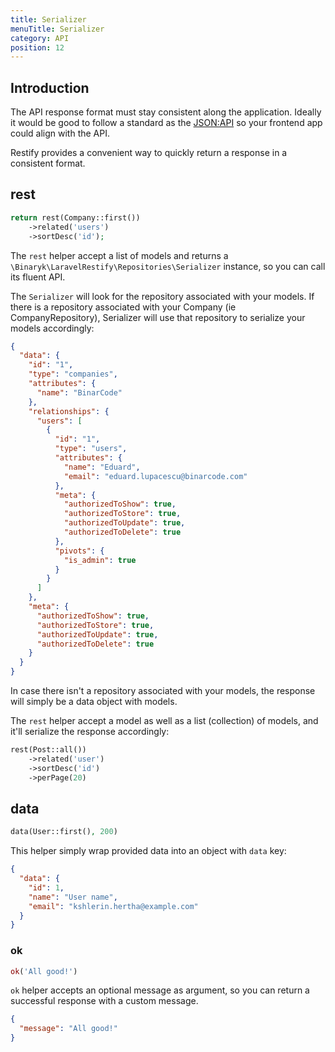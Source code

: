 ```yaml
---
title: Serializer
menuTitle: Serializer
category: API
position: 12
---
```


## Introduction

The API response format must stay consistent along the application. Ideally it would be good to follow a standard as
the [JSON:API](https://jsonapi.org/format/) so your frontend app could align with the API.

Restify provides a convenient way to quickly return a response in a consistent format.


## rest

```php
return rest(Company::first())
    ->related('users')
    ->sortDesc('id');
```

The `rest` helper accept a list of models and returns a `\Binaryk\LaravelRestify\Repositories\Serializer` instance, so you can call its fluent API.

The `Serializer` will look for the repository associated with your models. If there is a repository associated with your Company (ie CompanyRepository), Serializer will use that repository to serialize your models accordingly:

```json
{
  "data": {
    "id": "1",
    "type": "companies",
    "attributes": {
      "name": "BinarCode"
    },
    "relationships": {
      "users": [
        {
          "id": "1",
          "type": "users",
          "attributes": {
            "name": "Eduard",
            "email": "eduard.lupacescu@binarcode.com"
          },
          "meta": {
            "authorizedToShow": true,
            "authorizedToStore": true,
            "authorizedToUpdate": true,
            "authorizedToDelete": true
          },
          "pivots": {
            "is_admin": true
          }
        }
      ]
    },
    "meta": {
      "authorizedToShow": true,
      "authorizedToStore": true,
      "authorizedToUpdate": true,
      "authorizedToDelete": true
    }
  }
}
```

In case there isn't a repository associated with your models, the response will simply be a data object with models.

The `rest` helper accept a model as well as a list (collection) of models, and it'll serialize the response accordingly: 

```php
rest(Post::all())
    ->related('user')
    ->sortDesc('id')
    ->perPage(20)
```

## data

```php
data(User::first(), 200)
```

This helper simply wrap provided data into an object with `data` key:

```json
{
  "data": {
    "id": 1,
    "name": "User name",
    "email": "kshlerin.hertha@example.com"
  }
}
```

### ok

```php
ok('All good!')
```

`ok` helper accepts an optional message as argument, so you can return a successful response with a custom message.

```json
{
  "message": "All good!"
}
```
